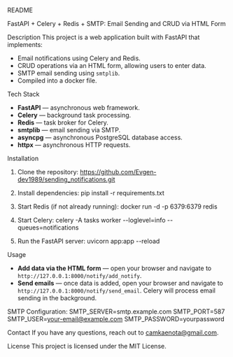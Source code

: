 README

FastAPI + Celery + Redis + SMTP: Email Sending and CRUD via HTML Form

Description
This project is a web application built with FastAPI that implements:
- Email notifications using Celery and Redis.
- CRUD operations via an HTML form, allowing users to enter data.
- SMTP email sending using `smtplib`.
- Сompiled into a docker file.
  
Tech Stack
- **FastAPI** — asynchronous web framework.
- **Celery** — background task processing.
- **Redis** — task broker for Celery.
- **smtplib** — email sending via SMTP.
- **asyncpg** — asynchronous PostgreSQL database access.
- **httpx** — asynchronous HTTP requests.

Installation
1. Clone the repository:
https://github.com/Evgen-dev1989/sending_notifications.git

2. Install dependencies:
   pip install -r requirements.txt

3. Start Redis (if not already running):
   docker run -d -p 6379:6379 redis
   
5. Start Celery:
   celery -A tasks worker --loglevel=info --queues=notifications

6. Run the FastAPI server:
   uvicorn app:app --reload
   
Usage
- **Add data via the HTML form** — open your browser and navigate to `http://127.0.0.1:8000/notify/add_notify`.
- **Send emails** — once data is added, open your browser and navigate to `http://127.0.0.1:8000/notify/send_email`. Celery will process email sending in the background.

SMTP Configuration:
SMTP_SERVER=smtp.example.com
SMTP_PORT=587
SMTP_USER=your-email@example.com
SMTP_PASSWORD=yourpassword

Contact
If you have any questions, reach out to camkaenota@gmail.com.

License
This project is licensed under the MIT License.

